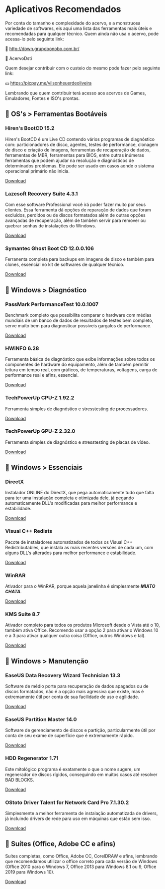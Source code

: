 # Aplicativos Recomendados

Por conta do tamanho e complexidade do acervo, e a monstruosa variedade de softwares, eis aqui uma lista das ferramentas mais úteis e recomendadas para qualquer técnico.
Quem ainda não usa o acervo, pode acessa-lo pelo seguinte link:

🔗 http://down.grupobonobo.com.br/

🔑 AcervoDsti

Quem desejar contribuir com o custeio do mesmo pode fazer pelo seguinte link:

💵 https://picpay.me/vilsonheuerdeoliveira

Lembrando que quem contribuir terá acesso aos acervos de Games, Emuladores, Fontes e ISO's prontas.

## 📁 OS's > Ferramentas Bootáveis

### Hiren's BootCD 15.2
Hiren's BootCD é um Live CD contendo vários programas de diagnóstico com: particionadores de disco, agentes, testes de performance, clonagem de disco e criação de imagens, ferramentas de recuperação de dados, ferramentas de MBR, ferramentas para BIOS, entre outras inúmeras ferramentas que podem ajudar na resolução e diagnósticos de determinados problemas. Ele pode ser usado em casos aonde o sistema operacional primário não inicia.

[Download](https://cs.unixuniverse.com.br/cloud/index.php/s/c5PyAQa2sA9YBnd)

### Lazesoft Recovery Suite 4.3.1
Com esse software Professional você irá poder fazer muito por seus clientes. Essa ferramenta dá opções de reparação de dados que foram excluídos, perdidos ou de discos formatados além de outras opções avançadas de recuperação, além de também servir para remover ou quebrar senhas de instalações do Windows.

[Download](https://cs.unixuniverse.com.br/cloud/index.php/s/tQEcdXcTpaDy5i7)

### Symantec Ghost Boot CD 12.0.0.106
Ferranenta completa para backups em imagens de disco e também para clones, essencial no kit de softwares de qualquer técnico.

[Download](https://cs.unixuniverse.com.br/cloud/index.php/s/tQEcdXcTpaDy5i7)

## 📁 Windows > Diagnóstico

### PassMark PerformanceTest 10.0.1007
Benchmark completo que possibilita comparar o hardware com médias mundiais de um banco de dados de resultados de testes bem completo, serve muito bem para diagnosticar possíveis gargalos de performance.

[Download](https://cs.unixuniverse.com.br/cloud/index.php/s/AoiZegba85g5b7m)

### HWiNFO 6.28
Ferramenta básica de diagnóstico que exibe informações sobre todos os componentes de hardware do equipamento, além de também permitir leitura em tempo real, com gráficos, de temperaturas, voltagens, carga de performance real e afins, essencial.

[Download](https://cs.unixuniverse.com.br/cloud/index.php/s/n3bkK87H7YNct55)

### TechPowerUp CPU-Z 1.92.2
Ferramenta simples de diagnóstico e stresstesting de processadores.

[Download](https://cs.unixuniverse.com.br/cloud/index.php/s/EgZ7CCiR6exCqjj)

### TechPowerUp GPU-Z 2.32.0
Ferramenta simples de diagnóstico e stresstesting de placas de vídeo.

[Download](https://cs.unixuniverse.com.br/cloud/index.php/s/bC9LkYb3XxQe8kW)

## 📁 Windows > Essenciais

### DirectX
Instalador ONLINE do DirectX, que pega automaticamente tudo que falta para ter uma instalação completa e otimizada dele, já pegando automaticamente DLL's modificadas para melhor performance e estabilidade.

[Download](https://cs.unixuniverse.com.br/cloud/index.php/s/497G7kzSQbzygAS)

### Visual C++ Redists
Pacote de instaladores automatizados de todos os Visual C++ Redistributables, que instala as mais recentes versões de cada um, com alguns DLL's alterados para melhor performance e estabilidade.

[Download](https://cs.unixuniverse.com.br/cloud/index.php/s/3zCHSLfSj2KQASZ)

### WinRAR
Ativador para o WinRAR, porque aquela janelinha é simplesmente __*MUITO CHATA*__.

[Download](htt/ps://cs.unixuniverse.com.br/cloud/index.php/s/fiJqAdaCEHSpCXN)

### KMS Suite 8.7
Ativador completo para todos os produtos Microsoft desde o Vista até o 10, também ativa Office. Recomendo usar a opção 2 para ativar o Windows 10 e a 3 para ativar qualquer outra coisa (Office, outros Windows e tal).

[Download](https://cs.unixuniverse.com.br/cloud/index.php/s/fiJqAdaCEHSpCXN)

## 📁 Windows > Manutenção

### EaseUS Data Recovery Wizard Technician 13.3
Software de médio porte para recuperação de dados apagados ou de discos formatados, não é a opção mais agressiva que existe, mas é extremamente útil por conta de sua facilidade de uso e agilidade.

[Download](https://cs.unixuniverse.com.br/cloud/index.php/s/7GyFd2ENEELxCaK)

### EaseUS Partition Master 14.0
Software de gerenciamento de discos e partição, particularmente útil por conta de seu exame de superfície que é extremamente rápido.

[Download](https://cs.unixuniverse.com.br/cloud/index.php/s/jxbE2eExxeAdQMD)

### HDD Regenerator 1.71
Este mitológico programa é exatamente o que o nome sugere, um regenerador de discos rígidos, conseguindo em muitos casos até resolver BAD BLOCKS.

[Download](https://cs.unixuniverse.com.br/cloud/index.php/s/zjs5srZDR3ft6JW)

### OStoto Driver Talent for Network Card Pro 7.1.30.2
Simplesmente a melhor ferramenta de instalação automatizada de drivers, já incluindo drivers de rede para uso em máquinas que estão sem isso.

[Download](https://cs.unixuniverse.com.br/cloud/index.php/s/eG5eeF72e3MfEYc)

## 📁 Suítes (Office, Adobe CC e afins)
Suítes completas, como Office, Adobe CC, CorelDRAW e afins, lembrando que recomendamos utilizar o office correto para cada versão de Windows (Office 2010 para o Windows 7, Office 2013 para Windows 8.1 ou 9, Office 2019 para Windows 10).

[Download](https://cs.unixuniverse.com.br/cloud/index.php/s/2zGRCfggfYw3JFS)
